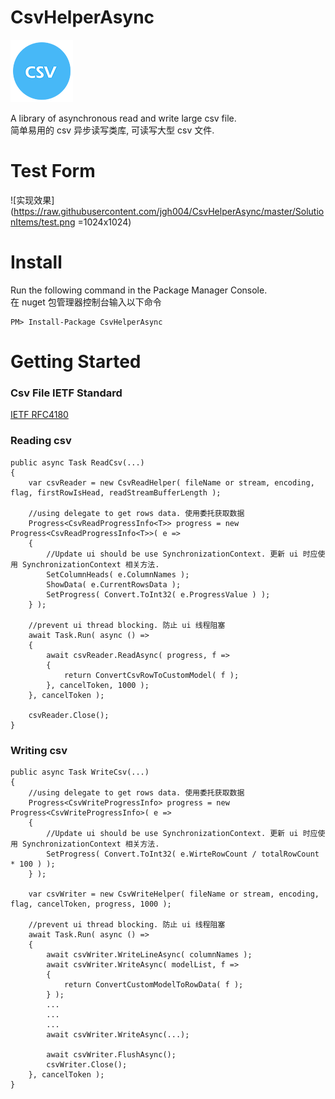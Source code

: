 # CsvHelperAsync
![图标](https://raw.githubusercontent.com/jgh004/CsvHelperAsync/master/SolutionItems/logo.png)

  A library of asynchronous read and write large csv file.  
  简单易用的 csv 异步读写类库, 可读写大型 csv 文件. 

# Test Form
![实现效果](https://raw.githubusercontent.com/jgh004/CsvHelperAsync/master/SolutionItems/test.png =1024x1024)

# Install

Run the following command in the Package Manager Console.  
在 nuget 包管理器控制台输入以下命令

    PM> Install-Package CsvHelperAsync

# Getting Started

### Csv File IETF Standard
[IETF RFC4180](https://tools.ietf.org/html/rfc4180)

### Reading csv
    public async Task ReadCsv(...)
    {
        var csvReader = new CsvReadHelper( fileName or stream, encoding, flag, firstRowIsHead, readStreamBufferLength );
        
        //using delegate to get rows data. 使用委托获取数据
        Progress<CsvReadProgressInfo<T>> progress = new Progress<CsvReadProgressInfo<T>>( e =>
        {
            //Update ui should be use SynchronizationContext. 更新 ui 时应使用 SynchronizationContext 相关方法.
            SetColumnHeads( e.ColumnNames );
            ShowData( e.CurrentRowsData );
            SetProgress( Convert.ToInt32( e.ProgressValue ) );
        } );
        
        //prevent ui thread blocking. 防止 ui 线程阻塞
        await Task.Run( async () =>
        {
            await csvReader.ReadAsync( progress, f =>
            {
                return ConvertCsvRowToCustomModel( f );
            }, cancelToken, 1000 );
        }, cancelToken );
        
        csvReader.Close();
    }
    
### Writing csv
    public async Task WriteCsv(...)
    {
        //using delegate to get rows data. 使用委托获取数据
        Progress<CsvWriteProgressInfo> progress = new Progress<CsvWriteProgressInfo>( e =>
        {
            //Update ui should be use SynchronizationContext. 更新 ui 时应使用 SynchronizationContext 相关方法.
            SetProgress( Convert.ToInt32( e.WirteRowCount / totalRowCount * 100 ) );
        } );
        
        var csvWriter = new CsvWriteHelper( fileName or stream, encoding, flag, cancelToken, progress, 1000 );
        
        //prevent ui thread blocking. 防止 ui 线程阻塞
        await Task.Run( async () =>
        {
            await csvWriter.WriteLineAsync( columnNames );
            await csvWriter.WriteAsync( modelList, f =>
            {
                return ConvertCustomModelToRowData( f );
            } );
            ...
            ...
            ...
            await csvWriter.WriteAsync(...);

            await csvWriter.FlushAsync();
            csvWriter.Close();
        }, cancelToken );
    }

